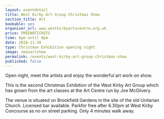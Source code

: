 ```yaml
---
layout: eventdetail
title: West Kirby Art Group Christmas Show
section_title: Art
bookable: yes
organiser_url: www.westkirbyartscentre.org.uk
price: FREENOTICKETS
time: 6pm until 8pm
date: 2018-11-30
type: Christmas Exhibition opening night
image: xmasartshow
permalink: /events/west-kirby-art-group-christmas-show
published: false
---
```


Open night, meet the artists and enjoy the wonderful art work on show.

This is the second Christmas Exhibition of the West Kirby Art Group which has grown from the art classes at the Art Centre run by Joe McGilvery.

The venue is situated on Brookfield Gardens in the site of the old Unitarian Church. Licensed bar available. Parkfor free after 6.30pm at West Kirby Concourse as no on street parking. Only 4 minutes walk away.
